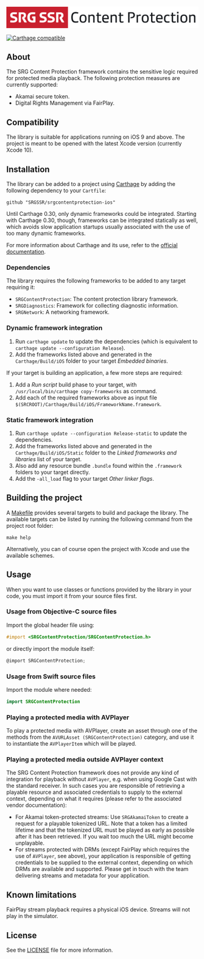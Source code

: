 <p align="center"><img src="README-images/logo.png"/></p>

[![Carthage compatible](https://img.shields.io/badge/Carthage-compatible-4BC51D.svg?style=flat)](https://github.com/Carthage/Carthage)

## About

The SRG Content Protection framework contains the sensitive logic required for protected media playback. The following protection measures are currently supported:

* Akamai secure token.
* Digital Rights Management via FairPlay.

## Compatibility

The library is suitable for applications running on iOS 9 and above. The project is meant to be opened with the latest Xcode version (currently Xcode 10).

## Installation

The library can be added to a project using [Carthage](https://github.com/Carthage/Carthage) by adding the following dependency to your `Cartfile`:
    
```
github "SRGSSR/srgcontentprotection-ios"
```

Until Carthage 0.30, only dynamic frameworks could be integrated. Starting with Carthage 0.30, though, frameworks can be integrated statically as well, which avoids slow application startups usually associated with the use of too many dynamic frameworks.

For more information about Carthage and its use, refer to the [official documentation](https://github.com/Carthage/Carthage).

### Dependencies

The library requires the following frameworks to be added to any target requiring it:

* `SRGContentProtection`: The content protection library framework.
* `SRGDiagnostics`: Framework for collecting diagnostic information.
* `SRGNetwork`: A networking framework.

### Dynamic framework integration

1. Run `carthage update` to update the dependencies (which is equivalent to `carthage update --configuration Release`). 
2. Add the frameworks listed above and generated in the `Carthage/Build/iOS` folder to your target _Embedded binaries_.

If your target is building an application, a few more steps are required:

1. Add a _Run script_ build phase to your target, with `/usr/local/bin/carthage copy-frameworks` as command.
2. Add each of the required frameworks above as input file `$(SRCROOT)/Carthage/Build/iOS/FrameworkName.framework`.

### Static framework integration

1. Run `carthage update --configuration Release-static` to update the dependencies. 
2. Add the frameworks listed above and generated in the `Carthage/Build/iOS/Static` folder to the _Linked frameworks and libraries_ list of your target.
3. Also add any resource bundle `.bundle` found within the `.framework` folders to your target directly.
4. Add the `-all_load` flag to your target _Other linker flags_.

## Building the project

A [Makefile](../Makefile) provides several targets to build and package the library. The available targets can be listed by running the following command from the project root folder:

```
make help
```

Alternatively, you can of course open the project with Xcode and use the available schemes.

## Usage

When you want to use classes or functions provided by the library in your code, you must import it from your source files first.

### Usage from Objective-C source files

Import the global header file using:

```objective-c
#import <SRGContentProtection/SRGContentProtection.h>
```

or directly import the module itself:

```objective-c
@import SRGContentProtection;
```

### Usage from Swift source files

Import the module where needed:

```swift
import SRGContentProtection
```

### Playing a protected media with AVPlayer

To play a protected media with AVPlayer, create an asset through one of the methods from the `AVURLAsset (SRGContentProtection)` category, and use it to instantiate the `AVPlayerItem` which will be played.

### Playing a protected media outside AVPlayer context

The SRG Content Protection framework does not provide any kind of integration for playback without `AVPlayer`, e.g. when using Google Cast with the standard receiver. In such cases you are responsible of retrieving a playable resource and associated credentials to supply to the external context, depending on what it requires (please refer to the associated vendor documentation):

* For Akamai token-protected streams: Use `SRGAkamaiToken` to create a request for a playable tokenized URL. Note that a token has a limited lifetime and that the tokenized URL must be played as early as possible after it has been retrieved. If you wait too much the URL might become unplayable.
* For streams protected with DRMs (except FairPlay which requires the use of `AVPlayer`, see above), your application is responsible of getting credentials to be supplied to the external context, depending on which DRMs are available and supported. Please get in touch with the team delivering streams and metadata for your application.

## Known limitations

FairPlay stream playback requires a physical iOS device. Streams will not play in the simulator.

## License

See the [LICENSE](../LICENSE) file for more information.
